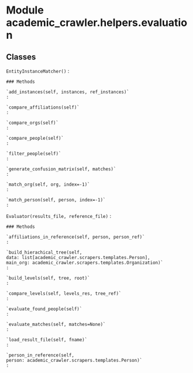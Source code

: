 Module academic_crawler.helpers.evaluation
==========================================

Classes
-------

`EntityInstanceMatcher()`
:   

    ### Methods

    `add_instances(self, instances, ref_instances)`
    :

    `compare_affiliations(self)`
    :

    `compare_orgs(self)`
    :

    `compare_people(self)`
    :

    `filter_people(self)`
    :

    `generate_confusion_matrix(self, matches)`
    :

    `match_org(self, org, index=-1)`
    :

    `match_person(self, person, index=-1)`
    :

`Evaluator(results_file, reference_file)`
:   

    ### Methods

    `affiliations_in_reference(self, person, person_ref)`
    :

    `build_hierachical_tree(self, data: list[academic_crawler.scrapers.templates.Person], main_org: academic_crawler.scrapers.templates.Organization)`
    :

    `build_levels(self, tree, root)`
    :

    `compare_levels(self, levels_res, tree_ref)`
    :

    `evaluate_found_people(self)`
    :

    `evaluate_matches(self, matches=None)`
    :

    `load_result_file(self, fname)`
    :

    `person_in_reference(self, person: academic_crawler.scrapers.templates.Person)`
    :
